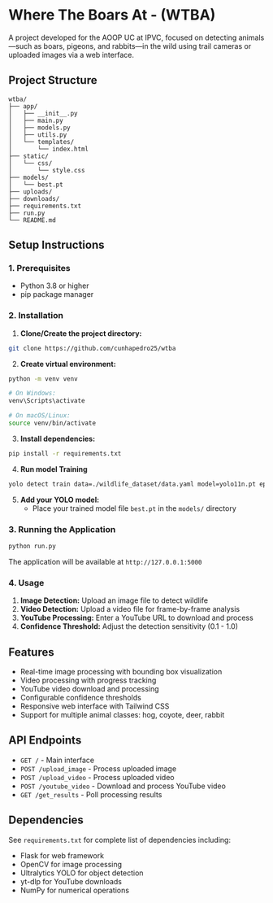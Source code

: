 # Where The Boars At - (WTBA)

A project developed for the AOOP UC at IPVC, focused on detecting animals—such as boars, pigeons, and rabbits—in the wild using trail cameras or uploaded images via a web interface.

## Project Structure

```
wtba/
├── app/
│   ├── __init__.py
│   ├── main.py
│   ├── models.py
│   ├── utils.py
│   └── templates/
│       └── index.html
├── static/
│   └── css/
│       └── style.css
├── models/
│   └── best.pt
├── uploads/
├── downloads/
├── requirements.txt
├── run.py
└── README.md
```

## Setup Instructions

### 1. Prerequisites
- Python 3.8 or higher
- pip package manager

### 2. Installation

1. **Clone/Create the project directory:**
```bash
git clone https://github.com/cunhapedro25/wtba
```

2. **Create virtual environment:**
```bash
python -m venv venv

# On Windows:
venv\Scripts\activate

# On macOS/Linux:
source venv/bin/activate
```

3. **Install dependencies:**
```bash
pip install -r requirements.txt
```

4. **Run model Training**
```bash
yolo detect train data=./wildlife_dataset/data.yaml model=yolo11n.pt epochs=100 imgsz=640
```

5. **Add your YOLO model:**
   - Place your trained model file `best.pt` in the `models/` directory

### 3. Running the Application

```bash
python run.py
```

The application will be available at `http://127.0.0.1:5000`

### 4. Usage

1. **Image Detection:** Upload an image file to detect wildlife
2. **Video Detection:** Upload a video file for frame-by-frame analysis
3. **YouTube Processing:** Enter a YouTube URL to download and process
4. **Confidence Threshold:** Adjust the detection sensitivity (0.1 - 1.0)

## Features

- Real-time image processing with bounding box visualization
- Video processing with progress tracking
- YouTube video download and processing
- Configurable confidence thresholds
- Responsive web interface with Tailwind CSS
- Support for multiple animal classes: hog, coyote, deer, rabbit

## API Endpoints

- `GET /` - Main interface
- `POST /upload_image` - Process uploaded image
- `POST /upload_video` - Process uploaded video
- `POST /youtube_video` - Download and process YouTube video
- `GET /get_results` - Poll processing results

## Dependencies

See `requirements.txt` for complete list of dependencies including:
- Flask for web framework
- OpenCV for image processing
- Ultralytics YOLO for object detection
- yt-dlp for YouTube downloads
- NumPy for numerical operations
